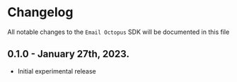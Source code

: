 # Changelog

All notable changes to the `Email Octopus` SDK will be documented in this file

## 0.1.0 - January 27th, 2023.

- Initial experimental release
